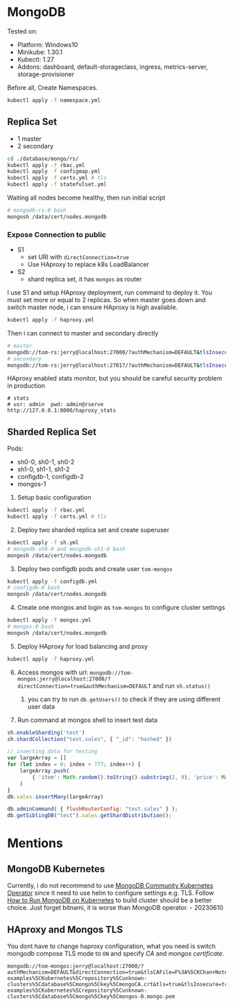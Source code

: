 # MongoDB

Tested on:
- Platform: Windows10
- Minikube: 1.30.1
- Kubectl: 1.27
- Addons: dashboard, default-storageclass, ingress, metrics-server, storage-provisioner

Before all, Create Namespaces.

```bash
kubectl apply -f namespace.yml
```

## Replica Set

- 1 master
- 2 secondary


```bash
cd ./database/mongo/rs/
kubectl apply -f rbac.yml
kubectl apply -f configmap.yml
kubectl apply -f certs.yml # tls
kubectl apply -f statefulset.yml
```

Waiting all nodes become healthy, then run initial script

```bash
# mongodb-rs-0 bash
mongosh /data/cert/nodes.mongodb
```

### Expose Connection to public

- S1
  - set URI with `directConnection=true`
  - Use HAproxy to replace k8s LoadBalancer
- S2
  - shard replica set, it has `mongos` as router

I use S1 and setup HAproxy deployment, run command to deploy it. You must set more or equal to 2 replicas. So when master goes down and switch master node, i can ensure HAproxy is high available.

```bash
kubectl apply -f haproxy.yml
```

Then i can connect to master and secondary directly

```sh
# master
mongodb://tom-rs:jerry@localhost:27000/?authMechanism=DEFAULT&tlsInsecure=true&directConnection=true
# secondary
mongodb://tom-rs:jerry@localhost:27017/?authMechanism=DEFAULT&tlsInsecure=true&directConnection=true
```

HAproxy enabled stats monitor, but you should be careful security problem in production

```
# stats
# usr: admin  pwd: admin@rserve
http://127.0.0.1:8000/haproxy_stats
```

## Sharded Replica Set

Pods:

- sh0-0, sh0-1, sh0-2
- sh1-0, sh1-1, sh1-2
- configdb-1, configdb-2
- mongos-1


1. Setup basic configuration

```bash
kubectl apply -f rbac.yml
kubectl apply -f certs.yml # tls
```

2. Deploy two sharded replica set and create superuser

```bash
kubectl apply -f sh.yml
# mongodb-sh0-0 and mongodb-sh1-0 bash
mongosh /data/cert/nodes.mongodb
```

3. Deploy two configdb pods and create user `tom-mongos`

```bash
kubectl apply -f configdb.yml
# configdb-0 bash
mongosh /data/cert/nodes.mongodb
```

4. Create one mongos and login as `tom-mongos` to configure cluster settings

```bash
kubectl apply -f mongos.yml
# mongos-0 bash
mongosh /data/cert/nodes.mongodb
```

5. Deploy HAproxy for load balancing and proxy

```bash
kubectl apply -f haproxy.yml
```

6. Access mongos with url: `mongodb://tom-mongos:jerry@localhost:27000/?directConnection=true&authMechanism=DEFAULT` and run `sh.status()`
   1. you can try to run `db.getUsers()` to check if they are using different user data

7. Run command at mongos shell to insert test data

```javascript
sh.enableSharding('test')
sh.shardCollection("test.sales", { "_id": "hashed" })

// inserting data for testing
var largeArray = []
for (let index = 0; index < 777; index++) {
    largeArray.push(
        { 'item': Math.random().toString().substring(2, 9), 'price': Math.random() * 100000, 'quantity': Math.random() * 100, 'date': new Date() }
    )
}
db.sales.insertMany(largeArray)

db.adminCommand( { flushRouterConfig: "test.sales" } );
db.getSiblingDB("test").sales.getShardDistribution();
```

# Mentions

## MongoDB Kubernetes

Currently, i do not recommend to use [MongoDB Community Kubernetes Operator](https://github.com/mongodb/mongodb-kubernetes-operator) since it need to use helm to configure settings e.g. TLS. Follow [How to Run MongoDB on Kubernetes](https://phoenixnap.com/kb/kubernetes-mongodb) to build cluster should be a better choice. Just forget bitnami, it is worse than MongoDB operator. - 20230610

## HAproxy and Mongos TLS

You dont have to change haproxy configuration, what you need is switch mongodb compose TLS mode to `ON` and specify *CA* and *mongos certificate*.

```
mongodb://tom-mongos:jerry@localhost:27000/?authMechanism=DEFAULT&directConnection=true&tlsCAFile=F%3A%5CKChan+Notes%5CTech%5CRepositories%5CTech-examples%5CKubernetes%5Crepository%5Cunknown-clusters%5Cdatabase%5Cmongo%5Ckey%5CmongoCA.crt&tls=true&tlsInsecure=true&tlsCertificateKeyFile=F%3A%5CKChan+Notes%5CTech%5CRepositories%5CTech-examples%5CKubernetes%5Crepository%5Cunknown-clusters%5Cdatabase%5Cmongo%5Ckey%5Cmongos-0.mongo.pem
```